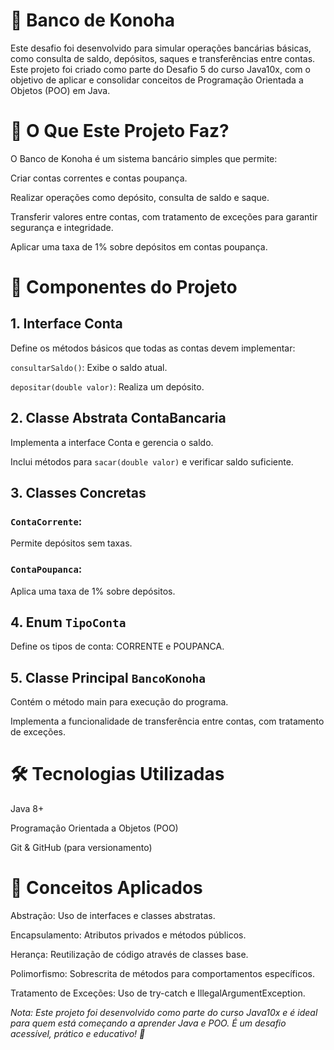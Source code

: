# 🏦 Banco de Konoha
Este desafio foi desenvolvido para simular operações bancárias básicas, como consulta de saldo, depósitos, saques e transferências entre contas.
Este projeto foi criado como parte do Desafio 5 do curso Java10x, com o objetivo de aplicar e consolidar conceitos de Programação Orientada a Objetos (POO) em Java.

# 🚀 O Que Este Projeto Faz?
O Banco de Konoha é um sistema bancário simples que permite:

Criar contas correntes e contas poupança.

Realizar operações como depósito, consulta de saldo e saque.

Transferir valores entre contas, com tratamento de exceções para garantir segurança e integridade.

Aplicar uma taxa de 1% sobre depósitos em contas poupança.

# 🧩 Componentes do Projeto
## 1. Interface Conta
Define os métodos básicos que todas as contas devem implementar:

``consultarSaldo()``: Exibe o saldo atual.

``depositar(double valor)``: Realiza um depósito.

## 2. Classe Abstrata ContaBancaria
Implementa a interface Conta e gerencia o saldo.

Inclui métodos para ``sacar(double valor)`` e verificar saldo suficiente.

## 3. Classes Concretas
### ``ContaCorrente``:

Permite depósitos sem taxas.

### ``ContaPoupanca``:

Aplica uma taxa de 1% sobre depósitos.

## 4. Enum ``TipoConta``
Define os tipos de conta: CORRENTE e POUPANCA.

## 5. Classe Principal ``BancoKonoha``
Contém o método main para execução do programa.

Implementa a funcionalidade de transferência entre contas, com tratamento de exceções.

# 🛠️ Tecnologias Utilizadas
Java 8+

Programação Orientada a Objetos (POO)

Git & GitHub (para versionamento)


# 🧠 Conceitos Aplicados
Abstração: Uso de interfaces e classes abstratas.

Encapsulamento: Atributos privados e métodos públicos.

Herança: Reutilização de código através de classes base.

Polimorfismo: Sobrescrita de métodos para comportamentos específicos.

Tratamento de Exceções: Uso de try-catch e IllegalArgumentException.

*Nota: Este projeto foi desenvolvido como parte do curso Java10x e é ideal para quem está começando a aprender Java e POO. É um desafio acessível, prático e educativo! 🚀*

